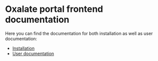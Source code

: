 # Oxalate portal frontend documentation

Here you can find the documentation for both installation as well as user documentation:

* [Installation](./installation/index.md)
* [User documentation](./user/index.md)